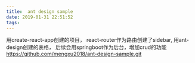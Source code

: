 ```yaml
---
title:  ant design sample
date: 2019-01-31 22:51:52
tags:
---
```


用create-react-app创建的项目， react-router作为路由创建了sidebar, 用ant-design创建的表格，
后续会用springboot作为后台，增加crud的功能
https://github.com/mengxu2018/ant-design-sample.git


